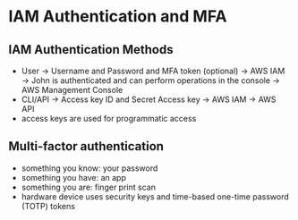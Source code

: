 # IAM Authentication and MFA

## IAM Authentication Methods

- User -> Username and Password and MFA token (optional) -> AWS IAM -> John is authenticated and can perform operations in the console -> AWS Management Console
- CLI/API -> Access key ID and Secret Access key -> AWS IAM -> AWS API
- access keys are used for programmatic access

## Multi-factor authentication

- something you know: your password
- something you have: an app
- something you are: finger print scan
- hardware device uses security keys and time-based one-time password (TOTP) tokens
